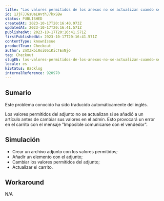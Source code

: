 ```yaml
---
title: "Los valores permitidos de los anexos no se actualizan cuando se añaden a los artículos."
id: 1JjFJJGsUaLWvthJ7kxSBw
status: PUBLISHED
createdAt: 2023-10-17T20:16:40.973Z
updatedAt: 2023-10-17T20:16:41.571Z
publishedAt: 2023-10-17T20:16:41.571Z
firstPublishedAt: 2023-10-17T20:16:41.571Z
contentType: knownIssue
productTeam: Checkout
author: 2mXZkbi0oi061KicTExNjo
tag: Checkout
slugEN: los-valores-permitidos-de-los-anexos-no-se-actualizan-cuando-se-anaden-a-los-articulos
locale: es
kiStatus: Backlog
internalReference: 920970
---
```


## Sumario

<div class="alert alert-info">
  <p>Este problema conocido ha sido traducido automáticamente del inglés.</p>
</div>


Los valores permitidos del adjunto no se actualizan si se añadió a un artículo antes de cambiar sus valores en el admin. Esto provocará un error en el carrito con el mensaje "Imposible comunicarse con el vendedor".


##

## Simulación



- Crear un archivo adjunto con los valores permitidos;
- Añadir un elemento con el adjunto;
- Cambiar los valores permitidos del adjunto;
- Actualizar el carrito.


##

## Workaround


N/A



